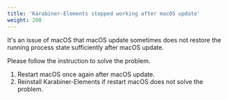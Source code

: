 ```yaml
---
title: 'Karabiner-Elements stopped working after macOS update'
weight: 200
---
```


It's an issue of macOS that macOS update sometimes does not restore the running process state sufficiently after macOS update.

Please follow the instruction to solve the problem.

1.  Restart macOS once again after macOS update.
2.  Reinstall Karabiner-Elements if restart macOS does not solve the problem.
